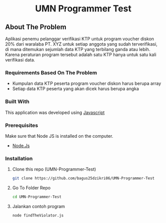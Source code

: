 <!-- HEADER -->
<div align="center"> 
  <h1 align="center">UMN Programmer Test</h1>
</div>

## About The Problem
Aplikasi penemu pelanggar verifikasi KTP untuk program voucher diskon 20% dari waralaba PT. XYZ untuk setiap anggota yang sudah terverifikasi, di mana ditemukan sejumlah data KTP yang terbilang ganda atau lebih. Karena peraturan program tersebut adalah satu KTP hanya untuk satu kali verifikasi data.

### Requirements Based On The Problem
- Kumpulan data KTP peserta program voucher diskon harus berupa array
- Setiap data KTP peserta yang akan dicek harus berupa angka

### Built With
This application was developed using [Javascript](https://www.javascript.com/)

### Prerequisites

 Make sure that Node JS is installed on the computer.
* [Node.Js](https://nodejs.org/en/download/)


### Installation
1. Clone this repo (UMN-Programmer-Test)
   ```sh
   git clone https://github.com/bagus25dzikri06/UMN-Programmer-Test
   ```
3. Go To Folder Repo
    ```sh
    cd UMN-Programmer-Test
    ```
4. Jalankan contoh program
   ```sh
   node findTheViolator.js
   ```